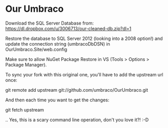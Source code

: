 Our Umbraco
==========
Download the SQL Server Database from: https://dl.dropbox.com/u/3006713/our-cleaned-db.zip?dl=1

Restore the database to SQL Server 2012 (looking into a 2008 option!) and update the connection string (umbracoDbDSN) in OurUmbraco.Site/web.config 

Make sure to allow NuGet Package Restore in VS (Tools > Options > Package Manager).

To sync your fork with this original one, you'll have to add the upstream url once:

git remote add upstream git://github.com/umbraco/OurUmbraco.git

And then each time you want to get the changes:

git fetch upstream

.. Yes, this is a scary command line operation, don't you love it?! :-D

